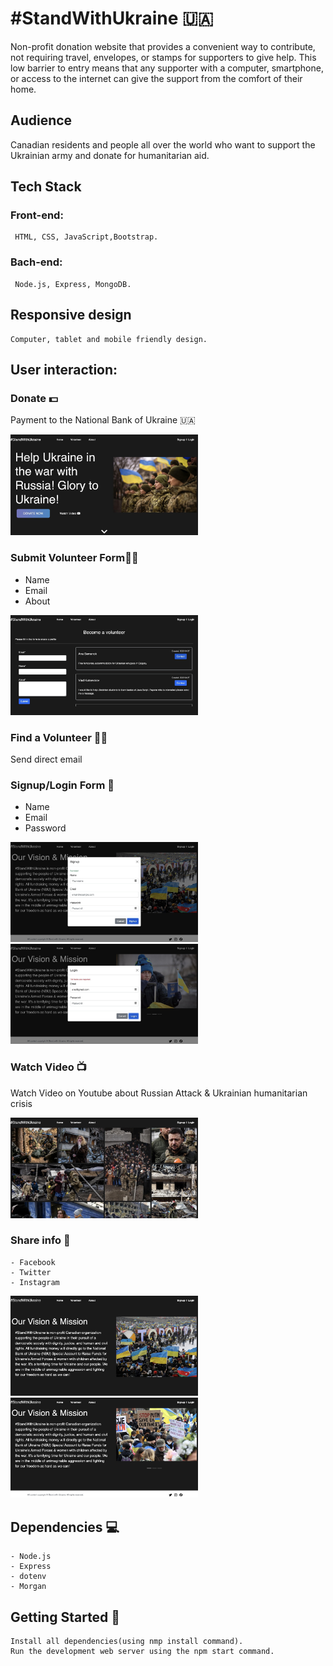 # #StandWithUkraine 🇺🇦

Non-profit donation website that provides a convenient way to contribute, not requiring travel, envelopes, or stamps for supporters to give help. This low barrier to entry means that any supporter with a computer, smartphone, or access to the internet can give the support from the comfort of their home.

## Audience

Canadian residents and people all over the world who want to support the Ukrainian army and donate for humanitarian aid.

## Tech Stack

### Front-end:

```
 HTML, CSS, JavaScript,Bootstrap.
```

### Bach-end:

```
 Node.js, Express, MongoDB.
```

## Responsive design

```
Computer, tablet and mobile friendly design.
```

## User interaction:

### Donate 💵

Payment to the National Bank of Ukraine 🇺🇦

<img src="assets/screenshots/MainPage.png" width="300"/>

### Submit Volunteer Form👨‍💻

- Name
- Email
- About

<img src="assets/screenshots/BecomeVolunteer.png" width="300"/>

### Find a Volunteer 🕵️‍♂️

Send direct email

### Signup/Login Form 📑

- Name
- Email
- Password

<img src="assets/screenshots/SignUp.png" width="300"/>
<img src="assets/screenshots/LoginForm.png" width="300"/>

### Watch Video 📺

Watch Video on Youtube about Russian Attack & Ukrainian humanitarian crisis

<img src="assets/screenshots/MansoryGrid.png" width="300"/>

### Share info 🚀

```
- Facebook
- Twitter
- Instagram
```

<img src="assets/screenshots/Vision&Mission.png" width="300"/>
<img src="assets/screenshots/CarousellPictures.png" width="300"/>

## Dependencies 💻

```
- Node.js
- Express
- dotenv
- Morgan
```

## Getting Started 🏁

```
Install all dependencies(using nmp install command).
Run the development web server using the npm start command.
```
